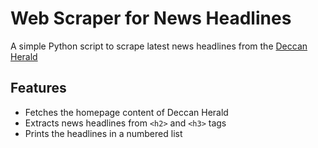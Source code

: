 # Web Scraper for News Headlines
A simple Python script to scrape latest news headlines from the [Deccan Herald](https://www.deccanherald.com/)
##  Features
- Fetches the homepage content of Deccan Herald
- Extracts news headlines from `<h2>` and `<h3>` tags
- Prints the headlines in a numbered list

